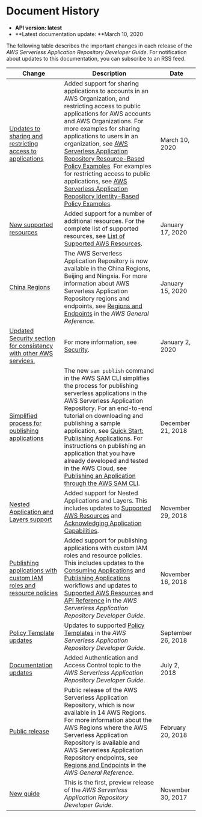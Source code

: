 # Document History<a name="doc-history"></a>
+ **API version: latest**
+ **Latest documentation update: **March 10, 2020

The following table describes the important changes in each release of the *AWS Serverless Application Repository Developer Guide*\. For notification about updates to this documentation, you can subscribe to an RSS feed\.

| Change | Description | Date | 
| --- |--- |--- |
| [Updates to sharing and restricting access to applications](#doc-history) | Added support for sharing applications to accounts in an AWS Organization, and restricting access to public applications for AWS accounts and AWS Organizations\. For more examples for sharing applications to users in an organization, see [AWS Serverless Application Repository Resource\-Based Policy Examples](https://docs.aws.amazon.com/serverlessrepo/latest/devguide/security_iam_resource-based-policy-examples.html)\. For examples for restricting access to public applications, see [AWS Serverless Application Repository Identity\-Based Policy Examples](https://docs.aws.amazon.com/serverlessrepo/latest/devguide/security_iam_id-based-policy-examples.html)\. | March 10, 2020 | 
| [New supported resources](#doc-history) | Added support for a number of additional resources\. For the complete list of supported resources, see [List of Supported AWS Resources](https://docs.aws.amazon.com/serverlessrepo/latest/devguide/list-supported-resources.html)\. | January 17, 2020 | 
| [China Regions](#doc-history) | The AWS Serverless Application Repository is now available in the China Regions, Beijing and Ningxia\. For more information about AWS Serverless Application Repository regions and endpoints, see [Regions and Endpoints](https://docs.aws.amazon.com/general/latest/gr/rande.html) in the *AWS General Reference*\. | January 15, 2020 | 
| [Updated Security section for consistency with other AWS services\.](#doc-history) | For more information, see [Security](https://docs.aws.amazon.com/serverlessrepo/latest/devguide/security.html)\. | January 2, 2020 | 
| [Simplified process for publishing applications](#doc-history) | The new `sam publish` command in the AWS SAM CLI simplifies the process for publishing serverless applications in the AWS Serverless Application Repository\. For an end\-to\-end tutorial on downloading and publishing a sample application, see [Quick Start: Publishing Applications](https://docs.aws.amazon.com/serverlessrepo/latest/devguide/serverlessrepo-quick-start.html)\. For instructions on publishing an application that you have already developed and tested in the AWS Cloud, see [Publishing an Application through the AWS SAM CLI](https://docs.aws.amazon.com/serverlessrepo/latest/devguide/serverless-app-publishing-applications.html#publishing-application-through-cli)\. | December 21, 2018 | 
| [Nested Application and Layers support](#doc-history) | Added support for Nested Applications and Layers\. This includes updates to [Supported AWS Resources](https://docs.aws.amazon.com/serverlessrepo/latest/devguide/using-aws-sam.html#supported-resources-for-serverlessrepo) and [Acknowledging Application Capabilities](https://docs.aws.amazon.com/serverlessrepo/latest/devguide/acknowledging-application-capabilities.html)\. | November 29, 2018 | 
| [Publishing applications with custom IAM roles and resource policies](#doc-history) | Added support for publishing applications with custom IAM roles and resource policies\. This includes updates to the [Consuming Applications](https://docs.aws.amazon.com/serverlessrepo/latest/devguide/serverlessrepo-consuming-applications.html) and [Publishing Applications](https://docs.aws.amazon.com/serverlessrepo/latest/devguide/serverlessrepo-publishing-applications.html) workflows and updates to [Supported AWS Resources](https://docs.aws.amazon.com/serverlessrepo/latest/devguide/using-aws-sam.html#supported-resources-for-serverlessrepo) and [API Reference](https://docs.aws.amazon.com/serverlessrepo/latest/devguide/resources.html) in the *AWS Serverless Application Repository Developer Guide*\. | November 16, 2018 | 
| [Policy Template updates](#doc-history) | Updates to supported [ Policy Templates](https://docs.aws.amazon.com/serverlessrepo/latest/devguide/using-aws-sam.html#serverlessrepo-policy-templates) in the *AWS Serverless Application Repository Developer Guide*\. | September 26, 2018 | 
| [Documentation updates](#doc-history) | Added Authentication and Access Control topic to the *AWS Serverless Application Repository Developer Guide*\. | July 2, 2018 | 
| [Public release](#doc-history) | Public release of the AWS Serverless Application Repository, which is now available in 14 AWS Regions\. For more information about the AWS Regions where the AWS Serverless Application Repository is available and AWS Serverless Application Repository endpoints, see [Regions and Endpoints](https://docs.aws.amazon.com/general/latest/gr/rande.html#serverlessrepo_region) in the *AWS General Reference*\. | February 20, 2018 | 
| [New guide](#doc-history) | This is the first, preview release of the *AWS Serverless Application Repository Developer Guide*\. | November 30, 2017 | 